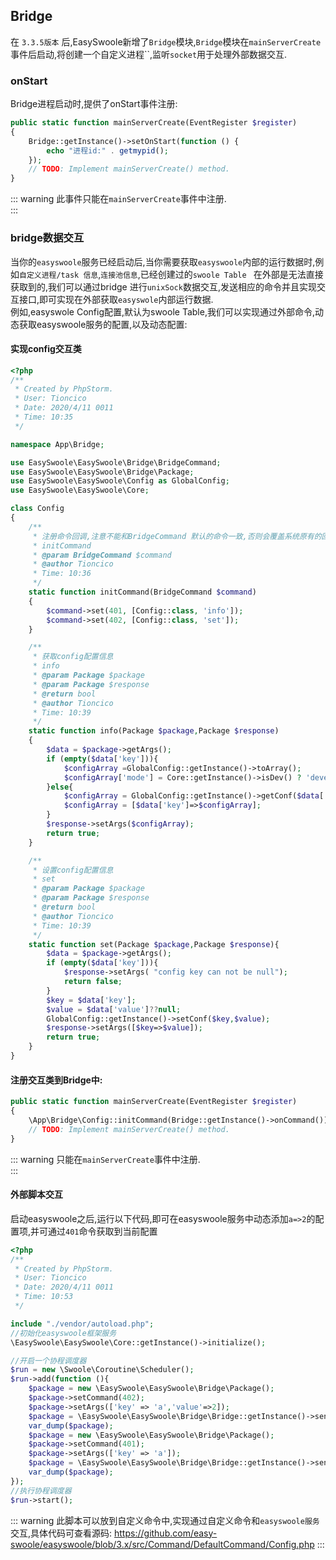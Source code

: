 ## Bridge
在 `3.3.5版本` 后,EasySwoole新增了`Bridge`模块,`Bridge`模块在`mainServerCreate`事件后启动,将创建一个自定义进程``,监听`socket`用于处理外部数据交互. 

### onStart
Bridge进程启动时,提供了onStart事件注册:
```php
public static function mainServerCreate(EventRegister $register)
{
    Bridge::getInstance()->setOnStart(function () {
        echo "进程id:" . getmypid();
    });
    // TODO: Implement mainServerCreate() method.
}
```
::: warning
此事件只能在`mainServerCreate`事件中注册.  
:::

### bridge数据交互
当你的`easyswoole`服务已经启动后,当你需要获取`easyswoole`内部的运行数据时,例如`自定义进程/task 信息`,`连接池信息`,已经创建过的`swoole Table ` 在外部是无法直接获取到的,我们可以通过bridge 进行`unixSock`数据交互,发送相应的命令并且实现交互接口,即可实现在外部获取`easyswole`内部运行数据.   
例如,easyswole Config配置,默认为swoole Table,我们可以实现通过外部命令,动态获取easyswoole服务的配置,以及动态配置:  

#### 实现config交互类
```php
<?php
/**
 * Created by PhpStorm.
 * User: Tioncico
 * Date: 2020/4/11 0011
 * Time: 10:35
 */

namespace App\Bridge;

use EasySwoole\EasySwoole\Bridge\BridgeCommand;
use EasySwoole\EasySwoole\Bridge\Package;
use EasySwoole\EasySwoole\Config as GlobalConfig;
use EasySwoole\EasySwoole\Core;

class Config
{
    /**
     * 注册命令回调,注意不能和BridgeCommand 默认的命令一致,否则会覆盖系统原有的回调
     * initCommand
     * @param BridgeCommand $command
     * @author Tioncico
     * Time: 10:36
     */
    static function initCommand(BridgeCommand $command)
    {
        $command->set(401, [Config::class, 'info']);
        $command->set(402, [Config::class, 'set']);
    }

    /**
     * 获取config配置信息
     * info
     * @param Package $package
     * @param Package $response
     * @return bool
     * @author Tioncico
     * Time: 10:39
     */
    static function info(Package $package,Package $response)
    {
        $data = $package->getArgs();
        if (empty($data['key'])){
            $configArray =GlobalConfig::getInstance()->toArray();
            $configArray['mode'] = Core::getInstance()->isDev() ? 'develop' : 'produce';
        }else{
            $configArray = GlobalConfig::getInstance()->getConf($data['key']);
            $configArray = [$data['key']=>$configArray];
        }
        $response->setArgs($configArray);
        return true;
    }

    /**
     * 设置config配置信息
     * set
     * @param Package $package
     * @param Package $response
     * @return bool
     * @author Tioncico
     * Time: 10:39
     */
    static function set(Package $package,Package $response){
        $data = $package->getArgs();
        if (empty($data['key'])){
            $response->setArgs( "config key can not be null");
            return false;
        }
        $key = $data['key'];
        $value = $data['value']??null;
        GlobalConfig::getInstance()->setConf($key,$value);
        $response->setArgs([$key=>$value]);
        return true;
    }
}
```
#### 注册交互类到Bridge中:
```php
public static function mainServerCreate(EventRegister $register)
{
    \App\Bridge\Config::initCommand(Bridge::getInstance()->onCommand());
    // TODO: Implement mainServerCreate() method.
}
```
::: warning
只能在`mainServerCreate`事件中注册.  
:::

#### 外部脚本交互
启动easyswoole之后,运行以下代码,即可在easyswoole服务中动态添加`a=>2`的配置项,并可通过`401`命令获取到当前配置

```php
<?php
/**
 * Created by PhpStorm.
 * User: Tioncico
 * Date: 2020/4/11 0011
 * Time: 10:53
 */

include "./vendor/autoload.php";
//初始化easyswoole框架服务
\EasySwoole\EasySwoole\Core::getInstance()->initialize();

//开启一个协程调度器
$run = new \Swoole\Coroutine\Scheduler();
$run->add(function (){
    $package = new \EasySwoole\EasySwoole\Bridge\Package();
    $package->setCommand(402);
    $package->setArgs(['key' => 'a','value'=>2]);
    $package = \EasySwoole\EasySwoole\Bridge\Bridge::getInstance()->send($package);
    var_dump($package);
    $package = new \EasySwoole\EasySwoole\Bridge\Package();
    $package->setCommand(401);
    $package->setArgs(['key' => 'a']);
    $package = \EasySwoole\EasySwoole\Bridge\Bridge::getInstance()->send($package);
    var_dump($package);
});
//执行协程调度器
$run->start();
```

::: warning 
此脚本可以放到自定义命令中,实现通过自定义命令和`easyswoole服务`交互,具体代码可查看源码: https://github.com/easy-swoole/easyswoole/blob/3.x/src/Command/DefaultCommand/Config.php
:::


